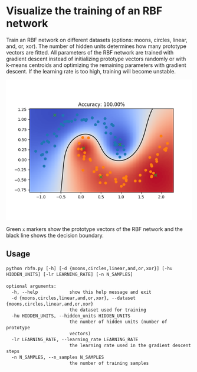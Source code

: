 # Visualize the training of an RBF network
Train an RBF network on different datasets (options: moons, circles, linear, and, or, xor). The number of hidden units determines how many prototype vectors are fitted. All parameters of the RBF network are trained with gradient descent instead of initializing prototype vectors randomly or with k-means centroids and optimizing the remaining parameters with gradient descent. If the learning rate is too high, training will become unstable.

![Example](fig.png)

Green `x` markers show the prototype vectors of the RBF network and the black line shows the decision boundary.

## Usage
```
python rbfn.py [-h] [-d {moons,circles,linear,and,or,xor}] [-hu HIDDEN_UNITS] [-lr LEARNING_RATE] [-n N_SAMPLES]

optional arguments:
  -h, --help            show this help message and exit
  -d {moons,circles,linear,and,or,xor}, --dataset {moons,circles,linear,and,or,xor}
                        the dataset used for training
  -hu HIDDEN_UNITS, --hidden_units HIDDEN_UNITS
                        the number of hidden units (number of prototype
                        vectors)
  -lr LEARNING_RATE, --learning_rate LEARNING_RATE
                        the learning rate used in the gradient descent steps
  -n N_SAMPLES, --n_samples N_SAMPLES
                        the number of training samples

```
